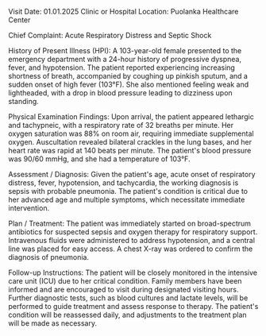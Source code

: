  Visit Date: 01.01.2025
Clinic or Hospital Location: Puolanka Healthcare Center

Chief Complaint: Acute Respiratory Distress and Septic Shock

History of Present Illness (HPI): A 103-year-old female presented to the emergency department with a 24-hour history of progressive dyspnea, fever, and hypotension. The patient reported experiencing increasing shortness of breath, accompanied by coughing up pinkish sputum, and a sudden onset of high fever (103°F). She also mentioned feeling weak and lightheaded, with a drop in blood pressure leading to dizziness upon standing.

Physical Examination Findings: Upon arrival, the patient appeared lethargic and tachypneic, with a respiratory rate of 32 breaths per minute. Her oxygen saturation was 88% on room air, requiring immediate supplemental oxygen. Auscultation revealed bilateral crackles in the lung bases, and her heart rate was rapid at 140 beats per minute. The patient's blood pressure was 90/60 mmHg, and she had a temperature of 103°F.

Assessment / Diagnosis: Given the patient's age, acute onset of respiratory distress, fever, hypotension, and tachycardia, the working diagnosis is sepsis with probable pneumonia. The patient's condition is critical due to her advanced age and multiple symptoms, which necessitate immediate intervention.

Plan / Treatment: The patient was immediately started on broad-spectrum antibiotics for suspected sepsis and oxygen therapy for respiratory support. Intravenous fluids were administered to address hypotension, and a central line was placed for easy access. A chest X-ray was ordered to confirm the diagnosis of pneumonia.

Follow-up Instructions: The patient will be closely monitored in the intensive care unit (ICU) due to her critical condition. Family members have been informed and are encouraged to visit during designated visiting hours. Further diagnostic tests, such as blood cultures and lactate levels, will be performed to guide treatment and assess response to therapy. The patient's condition will be reassessed daily, and adjustments to the treatment plan will be made as necessary.